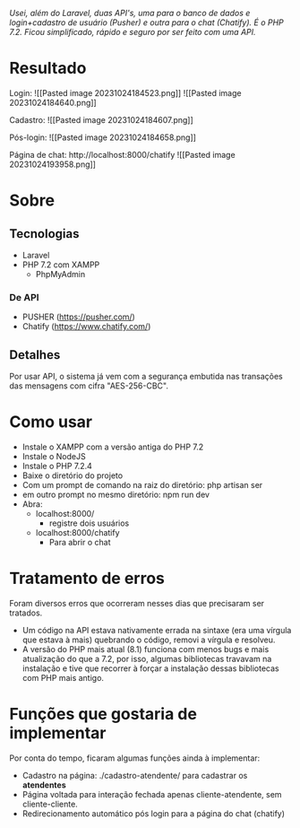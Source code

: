 _Usei, além do Laravel, duas API's, uma para o banco de dados e login+cadastro de usuário (Pusher) e outra para o chat (Chatify). É o PHP 7.2. Ficou simplificado, rápido e seguro por ser feito com uma API._

# Resultado

Login:
![[Pasted image 20231024184523.png]]
![[Pasted image 20231024184640.png]]


Cadastro:
![[Pasted image 20231024184607.png]]

Pós-login:
![[Pasted image 20231024184658.png]]


Página de chat: http://localhost:8000/chatify
![[Pasted image 20231024193958.png]]




# Sobre
## Tecnologias
- Laravel
- PHP 7.2 com XAMPP
	- PhpMyAdmin
### De API
- PUSHER (https://pusher.com/)
- Chatify (https://www.chatify.com/)

## Detalhes
Por usar API, o sistema já vem com a segurança embutida nas transações das mensagens com cifra "AES-256-CBC".


# Como usar
- Instale o XAMPP com a versão antiga do PHP 7.2
- Instale o NodeJS
- Instale o PHP 7.2.4
- Baixe o diretório do projeto
- Com um prompt de comando na raiz do diretório: php artisan ser
- em outro prompt no mesmo diretório: npm run dev
- Abra: 
	- localhost:8000/
		- registre dois usuários
	- localhost:8000/chatify
		- Para abrir o chat




# Tratamento de erros
Foram diversos erros que ocorreram nesses dias que precisaram ser tratados.
- Um código na API estava nativamente errada na sintaxe (era uma vírgula que estava à mais) quebrando o código, removi a vírgula e resolveu.
- A versão do PHP mais atual (8.1) funciona com menos bugs e mais atualização do que a 7.2, por isso, algumas bibliotecas travavam na instalação e tive que recorrer à forçar a instalação dessas bibliotecas com PHP mais antigo.


# Funções que gostaria de implementar
Por conta do tempo, ficaram algumas funções ainda à implementar:
- Cadastro na página: ./cadastro-atendente/ para cadastrar os **atendentes**
- Página voltada para interação fechada apenas cliente-atendente, sem cliente-cliente.
- Redirecionamento automático pós login para a página do chat (chatify)
